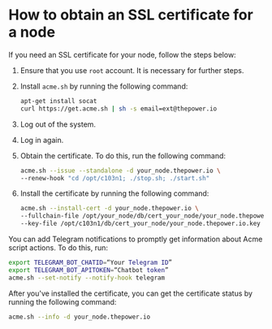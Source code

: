 # How to obtain an SSL certificate for a node

If you need an SSL certificate for your node, follow the steps below:

1. Ensure that you use `root` account. It is necessary for further steps.
2. Install `acme.sh` by running the following command:

   ```bash
   apt-get install socat
   curl https://get.acme.sh | sh -s email=ext@thepower.io
   ```
3. Log out of the system.
4. Log in again.
5. Obtain the certificate. To do this, run the following command:

   ```bash
   acme.sh --issue --standalone -d your_node.thepower.io \
   --renew-hook "cd /opt/c103n1; ./stop.sh; ./start.sh"
   ```

6. Install the certificate by running the following command:

   ```bash
   acme.sh --install-cert -d your_node.thepower.io \
   --fullchain-file /opt/your_node/db/cert_your_node/your_node.thepower.io.crt \
   --key-file /opt/c103n1/db/cert_your_node/your_node.thepower.io.key  \
   ```
   
You can add Telegram notifications to promptly get information about Acme script actions. To do this, run:

```bash
export TELEGRAM_BOT_CHATID=“Your Telegram ID”
export TELEGRAM_BOT_APITOKEN=“Chatbot token”
acme.sh --set-notify --notify-hook telegram
```

After you've installed the certificate, you can get the certificate status by running the following command:

```bash
acme.sh --info -d your_node.thepower.io
```

